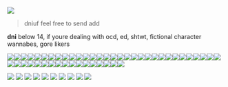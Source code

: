 ![](https://images-wixmp-ed30a86b8c4ca887773594c2.wixmp.com/f/397d6c71-13a9-4713-9a6d-bea19dfdefd3/d5pe4a5-ae05bcc8-d63e-489d-832b-fe8d6812a924.jpg/v1/fit/w_300,h_796,q_70,strp/reflection___cry_of_fear_by_maneodra_d5pe4a5-300w.jpg?token=eyJ0eXAiOiJKV1QiLCJhbGciOiJIUzI1NiJ9.eyJzdWIiOiJ1cm46YXBwOjdlMGQxODg5ODIyNjQzNzNhNWYwZDQxNWVhMGQyNmUwIiwiaXNzIjoidXJuOmFwcDo3ZTBkMTg4OTgyMjY0MzczYTVmMGQ0MTVlYTBkMjZlMCIsIm9iaiI6W1t7ImhlaWdodCI6Ijw9Nzk2IiwicGF0aCI6IlwvZlwvMzk3ZDZjNzEtMTNhOS00NzEzLTlhNmQtYmVhMTlkZmRlZmQzXC9kNXBlNGE1LWFlMDViY2M4LWQ2M2UtNDg5ZC04MzJiLWZlOGQ2ODEyYTkyNC5qcGciLCJ3aWR0aCI6Ijw9OTAwIn1dXSwiYXVkIjpbInVybjpzZXJ2aWNlOmltYWdlLm9wZXJhdGlvbnMiXX0.ZvKXQFmhNzeb-rt3Fu2VdurfgaUmf84Gnje3-62Gw3o)

>dniuf feel free to send add

**dni** below 14, if youre dealing with ocd, ed, shtwt, fictional character wannabes, gore likers

![](https://images-wixmp-ed30a86b8c4ca887773594c2.wixmp.com/f/88ad7a11-9935-4e47-9df5-143cd57cf37d/d36zf3o-0aad847b-820f-489d-b61c-8322e9fa1015.png/v1/fill/w_99,h_56/fight_club_stamp_1_by_da__bogeyman_d36zf3o-fullview.png?token=eyJ0eXAiOiJKV1QiLCJhbGciOiJIUzI1NiJ9.eyJzdWIiOiJ1cm46YXBwOjdlMGQxODg5ODIyNjQzNzNhNWYwZDQxNWVhMGQyNmUwIiwiaXNzIjoidXJuOmFwcDo3ZTBkMTg4OTgyMjY0MzczYTVmMGQ0MTVlYTBkMjZlMCIsIm9iaiI6W1t7ImhlaWdodCI6Ijw9NTYiLCJwYXRoIjoiXC9mXC84OGFkN2ExMS05OTM1LTRlNDctOWRmNS0xNDNjZDU3Y2YzN2RcL2QzNnpmM28tMGFhZDg0N2ItODIwZi00ODlkLWI2MWMtODMyMmU5ZmExMDE1LnBuZyIsIndpZHRoIjoiPD05OSJ9XV0sImF1ZCI6WyJ1cm46c2VydmljZTppbWFnZS5vcGVyYXRpb25zIl19.nBTvr5AEJgHlW75zOwR2iVvHWoTdA8jvDUjQZxQfxig)![](https://images-wixmp-ed30a86b8c4ca887773594c2.wixmp.com/f/69a32c2e-e685-4d3b-8dda-884d09e1a6b3/d1c2ijf-e729bb60-3a2a-4ded-9407-314dbd34c908.jpg/v1/fill/w_99,h_56,q_75,strp/death_stamp_by_kuraisan_d1c2ijf-fullview.jpg?token=eyJ0eXAiOiJKV1QiLCJhbGciOiJIUzI1NiJ9.eyJzdWIiOiJ1cm46YXBwOjdlMGQxODg5ODIyNjQzNzNhNWYwZDQxNWVhMGQyNmUwIiwiaXNzIjoidXJuOmFwcDo3ZTBkMTg4OTgyMjY0MzczYTVmMGQ0MTVlYTBkMjZlMCIsIm9iaiI6W1t7ImhlaWdodCI6Ijw9NTYiLCJwYXRoIjoiXC9mXC82OWEzMmMyZS1lNjg1LTRkM2ItOGRkYS04ODRkMDllMWE2YjNcL2QxYzJpamYtZTcyOWJiNjAtM2EyYS00ZGVkLTk0MDctMzE0ZGJkMzRjOTA4LmpwZyIsIndpZHRoIjoiPD05OSJ9XV0sImF1ZCI6WyJ1cm46c2VydmljZTppbWFnZS5vcGVyYXRpb25zIl19.4gzJ5TrmwpopxpuxlmPdiaplKHm6vjP4F3J57MaUDSg)![](https://images-wixmp-ed30a86b8c4ca887773594c2.wixmp.com/f/6735aa48-239c-4cf4-8af2-bbb24055f9c3/d9d1qt6-efeacec8-5a2b-4e43-95c3-54b61019a27d.png/v1/fill/w_99,h_56/marvel_cinematic_universe_stamp_by_firemaster92_d9d1qt6-fullview.png?token=eyJ0eXAiOiJKV1QiLCJhbGciOiJIUzI1NiJ9.eyJzdWIiOiJ1cm46YXBwOjdlMGQxODg5ODIyNjQzNzNhNWYwZDQxNWVhMGQyNmUwIiwiaXNzIjoidXJuOmFwcDo3ZTBkMTg4OTgyMjY0MzczYTVmMGQ0MTVlYTBkMjZlMCIsIm9iaiI6W1t7ImhlaWdodCI6Ijw9NTYiLCJwYXRoIjoiXC9mXC82NzM1YWE0OC0yMzljLTRjZjQtOGFmMi1iYmIyNDA1NWY5YzNcL2Q5ZDFxdDYtZWZlYWNlYzgtNWEyYi00ZTQzLTk1YzMtNTRiNjEwMTlhMjdkLnBuZyIsIndpZHRoIjoiPD05OSJ9XV0sImF1ZCI6WyJ1cm46c2VydmljZTppbWFnZS5vcGVyYXRpb25zIl19.fLRtCDyBAKlyGwzBO4Zo1w22sSPX4o_QkVS0DUJ9L8I)![](https://images-wixmp-ed30a86b8c4ca887773594c2.wixmp.com/f/34c3fcd0-7f1c-4039-93ce-5543416d16c2/d96ojux-fdcb2eb3-65a9-4de8-b5b5-58d3026a3c2f.gif?token=eyJ0eXAiOiJKV1QiLCJhbGciOiJIUzI1NiJ9.eyJzdWIiOiJ1cm46YXBwOjdlMGQxODg5ODIyNjQzNzNhNWYwZDQxNWVhMGQyNmUwIiwiaXNzIjoidXJuOmFwcDo3ZTBkMTg4OTgyMjY0MzczYTVmMGQ0MTVlYTBkMjZlMCIsIm9iaiI6W1t7InBhdGgiOiJcL2ZcLzM0YzNmY2QwLTdmMWMtNDAzOS05M2NlLTU1NDM0MTZkMTZjMlwvZDk2b2p1eC1mZGNiMmViMy02NWE5LTRkZTgtYjViNS01OGQzMDI2YTNjMmYuZ2lmIn1dXSwiYXVkIjpbInVybjpzZXJ2aWNlOmZpbGUuZG93bmxvYWQiXX0.WJtwTRm2_hi6B7ZT-OuwZxsMvsj30vLud5qVpVJPLcE)![](https://images-wixmp-ed30a86b8c4ca887773594c2.wixmp.com/f/33fa1ab0-ab5b-445e-99ba-5b48ce632506/d6quv1f-d8cb9fc6-1390-4f4a-b718-55df4e9aaf3e.gif?token=eyJ0eXAiOiJKV1QiLCJhbGciOiJIUzI1NiJ9.eyJzdWIiOiJ1cm46YXBwOjdlMGQxODg5ODIyNjQzNzNhNWYwZDQxNWVhMGQyNmUwIiwiaXNzIjoidXJuOmFwcDo3ZTBkMTg4OTgyMjY0MzczYTVmMGQ0MTVlYTBkMjZlMCIsIm9iaiI6W1t7InBhdGgiOiJcL2ZcLzMzZmExYWIwLWFiNWItNDQ1ZS05OWJhLTViNDhjZTYzMjUwNlwvZDZxdXYxZi1kOGNiOWZjNi0xMzkwLTRmNGEtYjcxOC01NWRmNGU5YWFmM2UuZ2lmIn1dXSwiYXVkIjpbInVybjpzZXJ2aWNlOmZpbGUuZG93bmxvYWQiXX0.d0pojb2oWXbb9XGcAwqMETClIspoDk9QByAXoH_Mk9Q)![](https://images-wixmp-ed30a86b8c4ca887773594c2.wixmp.com/f/ff7c97c0-214e-4fd4-a587-1713e5621eec/d5k48ef-fb7f224b-12a0-40d9-a6c4-8f2417faa0ab.gif?token=eyJ0eXAiOiJKV1QiLCJhbGciOiJIUzI1NiJ9.eyJzdWIiOiJ1cm46YXBwOjdlMGQxODg5ODIyNjQzNzNhNWYwZDQxNWVhMGQyNmUwIiwiaXNzIjoidXJuOmFwcDo3ZTBkMTg4OTgyMjY0MzczYTVmMGQ0MTVlYTBkMjZlMCIsIm9iaiI6W1t7InBhdGgiOiJcL2ZcL2ZmN2M5N2MwLTIxNGUtNGZkNC1hNTg3LTE3MTNlNTYyMWVlY1wvZDVrNDhlZi1mYjdmMjI0Yi0xMmEwLTQwZDktYTZjNC04ZjI0MTdmYWEwYWIuZ2lmIn1dXSwiYXVkIjpbInVybjpzZXJ2aWNlOmZpbGUuZG93bmxvYWQiXX0.6RJ-5TRt1rWGC-wo6H7S-llqtiWjW-_DwVD4a09IeGQ)![](https://images-wixmp-ed30a86b8c4ca887773594c2.wixmp.com/f/fef1bd97-b8bb-4a91-b9f5-718b4af6608d/dbyv61v-ace492bb-a180-43ad-a005-577a1f76e4a6.png/v1/fill/w_99,h_57/my_chemical_romance_stamp_by_saintjimmy172_dbyv61v-fullview.png?token=eyJ0eXAiOiJKV1QiLCJhbGciOiJIUzI1NiJ9.eyJzdWIiOiJ1cm46YXBwOjdlMGQxODg5ODIyNjQzNzNhNWYwZDQxNWVhMGQyNmUwIiwiaXNzIjoidXJuOmFwcDo3ZTBkMTg4OTgyMjY0MzczYTVmMGQ0MTVlYTBkMjZlMCIsIm9iaiI6W1t7ImhlaWdodCI6Ijw9NTciLCJwYXRoIjoiXC9mXC9mZWYxYmQ5Ny1iOGJiLTRhOTEtYjlmNS03MThiNGFmNjYwOGRcL2RieXY2MXYtYWNlNDkyYmItYTE4MC00M2FkLWEwMDUtNTc3YTFmNzZlNGE2LnBuZyIsIndpZHRoIjoiPD05OSJ9XV0sImF1ZCI6WyJ1cm46c2VydmljZTppbWFnZS5vcGVyYXRpb25zIl19.QHHML4dBctV67N_7hR2Np1nf4Rq7caeR38Q3JHSwnU0)![](https://images-wixmp-ed30a86b8c4ca887773594c2.wixmp.com/f/4c8e25e5-48db-42c1-af4d-55c0bab9d79c/d9ru097-9815d92d-f494-46d2-b230-b6a315476511.gif?token=eyJ0eXAiOiJKV1QiLCJhbGciOiJIUzI1NiJ9.eyJzdWIiOiJ1cm46YXBwOjdlMGQxODg5ODIyNjQzNzNhNWYwZDQxNWVhMGQyNmUwIiwiaXNzIjoidXJuOmFwcDo3ZTBkMTg4OTgyMjY0MzczYTVmMGQ0MTVlYTBkMjZlMCIsIm9iaiI6W1t7InBhdGgiOiJcL2ZcLzRjOGUyNWU1LTQ4ZGItNDJjMS1hZjRkLTU1YzBiYWI5ZDc5Y1wvZDlydTA5Ny05ODE1ZDkyZC1mNDk0LTQ2ZDItYjIzMC1iNmEzMTU0NzY1MTEuZ2lmIn1dXSwiYXVkIjpbInVybjpzZXJ2aWNlOmZpbGUuZG93bmxvYWQiXX0.RihgZmf0ON5EEXbasLZ_N446V_zU7coRrp86f1sqIPo)![](https://images-wixmp-ed30a86b8c4ca887773594c2.wixmp.com/f/c5fdf78c-8dda-4f11-b311-9f21f67fe5d8/d2dbx18-c399a9be-81c4-465f-a81d-2209664e9e97.gif?token=eyJ0eXAiOiJKV1QiLCJhbGciOiJIUzI1NiJ9.eyJzdWIiOiJ1cm46YXBwOjdlMGQxODg5ODIyNjQzNzNhNWYwZDQxNWVhMGQyNmUwIiwiaXNzIjoidXJuOmFwcDo3ZTBkMTg4OTgyMjY0MzczYTVmMGQ0MTVlYTBkMjZlMCIsIm9iaiI6W1t7InBhdGgiOiJcL2ZcL2M1ZmRmNzhjLThkZGEtNGYxMS1iMzExLTlmMjFmNjdmZTVkOFwvZDJkYngxOC1jMzk5YTliZS04MWM0LTQ2NWYtYTgxZC0yMjA5NjY0ZTllOTcuZ2lmIn1dXSwiYXVkIjpbInVybjpzZXJ2aWNlOmZpbGUuZG93bmxvYWQiXX0.thCVhv0Bw8I_9a7tGtCHEoYgt7kQpiV4aS_NAIbvbMQ)![](https://images-wixmp-ed30a86b8c4ca887773594c2.wixmp.com/f/23be11ba-fbce-4fc6-8af0-c8fbd7b3cebf/d37hyx3-6bd3907a-d149-4767-adff-7e22f6d6d166.png/v1/fill/w_99,h_56/resident_evil_by_black_cat16_stamps_d37hyx3-fullview.png?token=eyJ0eXAiOiJKV1QiLCJhbGciOiJIUzI1NiJ9.eyJzdWIiOiJ1cm46YXBwOjdlMGQxODg5ODIyNjQzNzNhNWYwZDQxNWVhMGQyNmUwIiwiaXNzIjoidXJuOmFwcDo3ZTBkMTg4OTgyMjY0MzczYTVmMGQ0MTVlYTBkMjZlMCIsIm9iaiI6W1t7ImhlaWdodCI6Ijw9NTYiLCJwYXRoIjoiXC9mXC8yM2JlMTFiYS1mYmNlLTRmYzYtOGFmMC1jOGZiZDdiM2NlYmZcL2QzN2h5eDMtNmJkMzkwN2EtZDE0OS00NzY3LWFkZmYtN2UyMmY2ZDZkMTY2LnBuZyIsIndpZHRoIjoiPD05OSJ9XV0sImF1ZCI6WyJ1cm46c2VydmljZTppbWFnZS5vcGVyYXRpb25zIl19.Li7Ugv-JrcaT5YqEjX2oVBoI9Cwsvxw7o8_2noT_Dww)![](https://images-wixmp-ed30a86b8c4ca887773594c2.wixmp.com/f/572c3e95-d936-4d0c-a37e-b74342917616/d3lbiwj-8355ad8f-35cd-4ed7-892d-a2b14908cfd8.png/v1/fill/w_99,h_56/stamp__adventure_time_by_artbyflan_d3lbiwj-fullview.png?token=eyJ0eXAiOiJKV1QiLCJhbGciOiJIUzI1NiJ9.eyJzdWIiOiJ1cm46YXBwOjdlMGQxODg5ODIyNjQzNzNhNWYwZDQxNWVhMGQyNmUwIiwiaXNzIjoidXJuOmFwcDo3ZTBkMTg4OTgyMjY0MzczYTVmMGQ0MTVlYTBkMjZlMCIsIm9iaiI6W1t7ImhlaWdodCI6Ijw9NTYiLCJwYXRoIjoiXC9mXC81NzJjM2U5NS1kOTM2LTRkMGMtYTM3ZS1iNzQzNDI5MTc2MTZcL2QzbGJpd2otODM1NWFkOGYtMzVjZC00ZWQ3LTg5MmQtYTJiMTQ5MDhjZmQ4LnBuZyIsIndpZHRoIjoiPD05OSJ9XV0sImF1ZCI6WyJ1cm46c2VydmljZTppbWFnZS5vcGVyYXRpb25zIl19.WR5wrF97JN5Op0I2Fg9JaatNSAtktfqzghC6J1vOFRg)![](https://images-wixmp-ed30a86b8c4ca887773594c2.wixmp.com/f/712c88f6-7fe1-431e-989c-060ca457cd65/dd9aveh-4fe4d359-4495-447f-8312-6a6eef9d6a5d.gif?token=eyJ0eXAiOiJKV1QiLCJhbGciOiJIUzI1NiJ9.eyJzdWIiOiJ1cm46YXBwOjdlMGQxODg5ODIyNjQzNzNhNWYwZDQxNWVhMGQyNmUwIiwiaXNzIjoidXJuOmFwcDo3ZTBkMTg4OTgyMjY0MzczYTVmMGQ0MTVlYTBkMjZlMCIsIm9iaiI6W1t7InBhdGgiOiJcL2ZcLzcxMmM4OGY2LTdmZTEtNDMxZS05ODljLTA2MGNhNDU3Y2Q2NVwvZGQ5YXZlaC00ZmU0ZDM1OS00NDk1LTQ0N2YtODMxMi02YTZlZWY5ZDZhNWQuZ2lmIn1dXSwiYXVkIjpbInVybjpzZXJ2aWNlOmZpbGUuZG93bmxvYWQiXX0.JReQ8n5R1bAmZwrqAQMd54vNtb9R_RknvRnQg8ItXS0)![](https://images-wixmp-ed30a86b8c4ca887773594c2.wixmp.com/f/bc20df7c-8ea1-4e8d-98f1-1832f4748af5/d94xr99-29676750-ae0f-4e81-aae9-177a95652ab5.gif?token=eyJ0eXAiOiJKV1QiLCJhbGciOiJIUzI1NiJ9.eyJzdWIiOiJ1cm46YXBwOjdlMGQxODg5ODIyNjQzNzNhNWYwZDQxNWVhMGQyNmUwIiwiaXNzIjoidXJuOmFwcDo3ZTBkMTg4OTgyMjY0MzczYTVmMGQ0MTVlYTBkMjZlMCIsIm9iaiI6W1t7InBhdGgiOiJcL2ZcL2JjMjBkZjdjLThlYTEtNGU4ZC05OGYxLTE4MzJmNDc0OGFmNVwvZDk0eHI5OS0yOTY3Njc1MC1hZTBmLTRlODEtYWFlOS0xNzdhOTU2NTJhYjUuZ2lmIn1dXSwiYXVkIjpbInVybjpzZXJ2aWNlOmZpbGUuZG93bmxvYWQiXX0.kOsNR6Cvvn9nZiG42_-bl_2xQn3gOpXHf52-Bnq7CRU)![](https://images-wixmp-ed30a86b8c4ca887773594c2.wixmp.com/f/d9bc25cb-23fa-41b4-95d3-6a881fb214bb/db2ahwr-a3e2b397-1e73-43ab-80f9-9fccb8a33175.png/v1/fill/w_99,h_56/ffxv_stamp___4_by_sugarfawns_db2ahwr-fullview.png?token=eyJ0eXAiOiJKV1QiLCJhbGciOiJIUzI1NiJ9.eyJzdWIiOiJ1cm46YXBwOjdlMGQxODg5ODIyNjQzNzNhNWYwZDQxNWVhMGQyNmUwIiwiaXNzIjoidXJuOmFwcDo3ZTBkMTg4OTgyMjY0MzczYTVmMGQ0MTVlYTBkMjZlMCIsIm9iaiI6W1t7ImhlaWdodCI6Ijw9NTYiLCJwYXRoIjoiXC9mXC9kOWJjMjVjYi0yM2ZhLTQxYjQtOTVkMy02YTg4MWZiMjE0YmJcL2RiMmFod3ItYTNlMmIzOTctMWU3My00M2FiLTgwZjktOWZjY2I4YTMzMTc1LnBuZyIsIndpZHRoIjoiPD05OSJ9XV0sImF1ZCI6WyJ1cm46c2VydmljZTppbWFnZS5vcGVyYXRpb25zIl19._Xc2JG7026NL3dgUAVYxJqlRkbPwstG5RFagotX_DXs)![](https://images-wixmp-ed30a86b8c4ca887773594c2.wixmp.com/f/1838bae3-6b2e-486b-96ad-bfbe78da8d17/d1ohtr8-60b7109e-4be5-4b0b-9826-537976d34bba.png/v1/fill/w_99,h_56/ffx_stamp_ii_by_violet_waves_d1ohtr8-fullview.png?token=eyJ0eXAiOiJKV1QiLCJhbGciOiJIUzI1NiJ9.eyJzdWIiOiJ1cm46YXBwOjdlMGQxODg5ODIyNjQzNzNhNWYwZDQxNWVhMGQyNmUwIiwiaXNzIjoidXJuOmFwcDo3ZTBkMTg4OTgyMjY0MzczYTVmMGQ0MTVlYTBkMjZlMCIsIm9iaiI6W1t7ImhlaWdodCI6Ijw9NTYiLCJwYXRoIjoiXC9mXC8xODM4YmFlMy02YjJlLTQ4NmItOTZhZC1iZmJlNzhkYThkMTdcL2Qxb2h0cjgtNjBiNzEwOWUtNGJlNS00YjBiLTk4MjYtNTM3OTc2ZDM0YmJhLnBuZyIsIndpZHRoIjoiPD05OSJ9XV0sImF1ZCI6WyJ1cm46c2VydmljZTppbWFnZS5vcGVyYXRpb25zIl19.6qw2VaQ4hBOwyKSuKR8m9sMkNuXhBJQm_VMjfPb57-E)![](https://images-wixmp-ed30a86b8c4ca887773594c2.wixmp.com/f/34c3fcd0-7f1c-4039-93ce-5543416d16c2/dat9hrw-f2caaa58-5d3b-47fe-8500-3d2a1ecfa0de.gif?token=eyJ0eXAiOiJKV1QiLCJhbGciOiJIUzI1NiJ9.eyJzdWIiOiJ1cm46YXBwOjdlMGQxODg5ODIyNjQzNzNhNWYwZDQxNWVhMGQyNmUwIiwiaXNzIjoidXJuOmFwcDo3ZTBkMTg4OTgyMjY0MzczYTVmMGQ0MTVlYTBkMjZlMCIsIm9iaiI6W1t7InBhdGgiOiJcL2ZcLzM0YzNmY2QwLTdmMWMtNDAzOS05M2NlLTU1NDM0MTZkMTZjMlwvZGF0OWhydy1mMmNhYWE1OC01ZDNiLTQ3ZmUtODUwMC0zZDJhMWVjZmEwZGUuZ2lmIn1dXSwiYXVkIjpbInVybjpzZXJ2aWNlOmZpbGUuZG93bmxvYWQiXX0.IwuSnDfWdvX9ksfSaNPNnygb61s1hJZRUqjF4VmqWKo)![](https://images-wixmp-ed30a86b8c4ca887773594c2.wixmp.com/f/4508fe2f-f853-46ff-bcd6-19cd43a4ec15/d26u2nz-762d5439-f208-4583-8332-0eb8ea6fca08.png/v1/fill/w_99,h_56/cursing_stamp_by_goldenbauble_d26u2nz-fullview.png?token=eyJ0eXAiOiJKV1QiLCJhbGciOiJIUzI1NiJ9.eyJzdWIiOiJ1cm46YXBwOjdlMGQxODg5ODIyNjQzNzNhNWYwZDQxNWVhMGQyNmUwIiwiaXNzIjoidXJuOmFwcDo3ZTBkMTg4OTgyMjY0MzczYTVmMGQ0MTVlYTBkMjZlMCIsIm9iaiI6W1t7ImhlaWdodCI6Ijw9NTYiLCJwYXRoIjoiXC9mXC80NTA4ZmUyZi1mODUzLTQ2ZmYtYmNkNi0xOWNkNDNhNGVjMTVcL2QyNnUybnotNzYyZDU0MzktZjIwOC00NTgzLTgzMzItMGViOGVhNmZjYTA4LnBuZyIsIndpZHRoIjoiPD05OSJ9XV0sImF1ZCI6WyJ1cm46c2VydmljZTppbWFnZS5vcGVyYXRpb25zIl19.ChGJFZh2_jqPcX8Swh2heSU_JRtRZyS90OBQU7VLQVE)![](https://images-wixmp-ed30a86b8c4ca887773594c2.wixmp.com/f/17554414-0b0f-4e8b-a1d0-19e801abf966/d2k61g4-8cb9e010-5dea-45e5-a0a8-fddf2ec6a528.gif?token=eyJ0eXAiOiJKV1QiLCJhbGciOiJIUzI1NiJ9.eyJzdWIiOiJ1cm46YXBwOjdlMGQxODg5ODIyNjQzNzNhNWYwZDQxNWVhMGQyNmUwIiwiaXNzIjoidXJuOmFwcDo3ZTBkMTg4OTgyMjY0MzczYTVmMGQ0MTVlYTBkMjZlMCIsIm9iaiI6W1t7InBhdGgiOiJcL2ZcLzE3NTU0NDE0LTBiMGYtNGU4Yi1hMWQwLTE5ZTgwMWFiZjk2NlwvZDJrNjFnNC04Y2I5ZTAxMC01ZGVhLTQ1ZTUtYTBhOC1mZGRmMmVjNmE1MjguZ2lmIn1dXSwiYXVkIjpbInVybjpzZXJ2aWNlOmZpbGUuZG93bmxvYWQiXX0.dgE6HMme97fQLorAOY0hNONsfIgwz6FO3JifxpWUSrY)![](https://images-wixmp-ed30a86b8c4ca887773594c2.wixmp.com/f/ffca90e4-64cc-427b-9437-a0aa68b802ed/d9gnq1z-6295db38-2220-4ada-b6f9-a98c0912e4c8.png/v1/fill/w_99,h_56/teen_titans_stamp_by_futureprodigy24_d9gnq1z-fullview.png?token=eyJ0eXAiOiJKV1QiLCJhbGciOiJIUzI1NiJ9.eyJzdWIiOiJ1cm46YXBwOjdlMGQxODg5ODIyNjQzNzNhNWYwZDQxNWVhMGQyNmUwIiwiaXNzIjoidXJuOmFwcDo3ZTBkMTg4OTgyMjY0MzczYTVmMGQ0MTVlYTBkMjZlMCIsIm9iaiI6W1t7ImhlaWdodCI6Ijw9NTYiLCJwYXRoIjoiXC9mXC9mZmNhOTBlNC02NGNjLTQyN2ItOTQzNy1hMGFhNjhiODAyZWRcL2Q5Z25xMXotNjI5NWRiMzgtMjIyMC00YWRhLWI2ZjktYTk4YzA5MTJlNGM4LnBuZyIsIndpZHRoIjoiPD05OSJ9XV0sImF1ZCI6WyJ1cm46c2VydmljZTppbWFnZS5vcGVyYXRpb25zIl19.teQNXCAmAOGDeWGgGp2m3iTajdhj8F4Ia2S1vy-tsso)![](https://images-wixmp-ed30a86b8c4ca887773594c2.wixmp.com/f/84467357-6e98-4a53-b56a-76ee9199b049/dcwf36q-d808b7ee-0c26-4644-80b6-77cfbe002e0b.png/v1/fill/w_99,h_56/_stamp__spider_man_by_galaxystamps_dcwf36q-fullview.png?token=eyJ0eXAiOiJKV1QiLCJhbGciOiJIUzI1NiJ9.eyJzdWIiOiJ1cm46YXBwOjdlMGQxODg5ODIyNjQzNzNhNWYwZDQxNWVhMGQyNmUwIiwiaXNzIjoidXJuOmFwcDo3ZTBkMTg4OTgyMjY0MzczYTVmMGQ0MTVlYTBkMjZlMCIsIm9iaiI6W1t7ImhlaWdodCI6Ijw9NTYiLCJwYXRoIjoiXC9mXC84NDQ2NzM1Ny02ZTk4LTRhNTMtYjU2YS03NmVlOTE5OWIwNDlcL2Rjd2YzNnEtZDgwOGI3ZWUtMGMyNi00NjQ0LTgwYjYtNzdjZmJlMDAyZTBiLnBuZyIsIndpZHRoIjoiPD05OSJ9XV0sImF1ZCI6WyJ1cm46c2VydmljZTppbWFnZS5vcGVyYXRpb25zIl19.t7NQ_irfqOVn-iJBhF9_uIovjxTEpNWXAPgJqrkWcqU)![](https://images-wixmp-ed30a86b8c4ca887773594c2.wixmp.com/f/bc20df7c-8ea1-4e8d-98f1-1832f4748af5/d7ltmy7-d5153b9e-4812-446d-b14b-2efca3e8b8be.png/v1/fill/w_105,h_60/_request__batman_the_animated_series_stamp_by_kittyjewelpet78_d7ltmy7-fullview.png?token=eyJ0eXAiOiJKV1QiLCJhbGciOiJIUzI1NiJ9.eyJzdWIiOiJ1cm46YXBwOjdlMGQxODg5ODIyNjQzNzNhNWYwZDQxNWVhMGQyNmUwIiwiaXNzIjoidXJuOmFwcDo3ZTBkMTg4OTgyMjY0MzczYTVmMGQ0MTVlYTBkMjZlMCIsIm9iaiI6W1t7ImhlaWdodCI6Ijw9NjAiLCJwYXRoIjoiXC9mXC9iYzIwZGY3Yy04ZWExLTRlOGQtOThmMS0xODMyZjQ3NDhhZjVcL2Q3bHRteTctZDUxNTNiOWUtNDgxMi00NDZkLWIxNGItMmVmY2EzZThiOGJlLnBuZyIsIndpZHRoIjoiPD0xMDUifV1dLCJhdWQiOlsidXJuOnNlcnZpY2U6aW1hZ2Uub3BlcmF0aW9ucyJdfQ.J0tboryVaBudEuf2tBsUYZCDTccsbYA0pkDpBTPzflo)![](https://images-wixmp-ed30a86b8c4ca887773594c2.wixmp.com/f/9235967f-b0f6-4a55-8f70-a71a5a8ca6ad/d1cw6yu-60573e1b-5c99-4fda-872f-50d5cb0fd1c1.jpg/v1/fill/w_99,h_56,q_75,strp/wolverine_by_stampernaut_d1cw6yu-fullview.jpg?token=eyJ0eXAiOiJKV1QiLCJhbGciOiJIUzI1NiJ9.eyJzdWIiOiJ1cm46YXBwOjdlMGQxODg5ODIyNjQzNzNhNWYwZDQxNWVhMGQyNmUwIiwiaXNzIjoidXJuOmFwcDo3ZTBkMTg4OTgyMjY0MzczYTVmMGQ0MTVlYTBkMjZlMCIsIm9iaiI6W1t7ImhlaWdodCI6Ijw9NTYiLCJwYXRoIjoiXC9mXC85MjM1OTY3Zi1iMGY2LTRhNTUtOGY3MC1hNzFhNWE4Y2E2YWRcL2QxY3c2eXUtNjA1NzNlMWItNWM5OS00ZmRhLTg3MmYtNTBkNWNiMGZkMWMxLmpwZyIsIndpZHRoIjoiPD05OSJ9XV0sImF1ZCI6WyJ1cm46c2VydmljZTppbWFnZS5vcGVyYXRpb25zIl19.JzEbgtueutx9A1ATQhct1zeYMew0kuUdDJgBs51EIdc)![](https://images-wixmp-ed30a86b8c4ca887773594c2.wixmp.com/f/ecc4bc54-aa20-47d3-b080-4fd35a4a42e7/dafu6fj-4fad7d4c-0398-4be2-b310-eeb82fcdf3a4.png/v1/fill/w_99,h_56/deadpool_stamp_by_babykttn_dafu6fj-fullview.png?token=eyJ0eXAiOiJKV1QiLCJhbGciOiJIUzI1NiJ9.eyJzdWIiOiJ1cm46YXBwOjdlMGQxODg5ODIyNjQzNzNhNWYwZDQxNWVhMGQyNmUwIiwiaXNzIjoidXJuOmFwcDo3ZTBkMTg4OTgyMjY0MzczYTVmMGQ0MTVlYTBkMjZlMCIsIm9iaiI6W1t7ImhlaWdodCI6Ijw9NTYiLCJwYXRoIjoiXC9mXC9lY2M0YmM1NC1hYTIwLTQ3ZDMtYjA4MC00ZmQzNWE0YTQyZTdcL2RhZnU2ZmotNGZhZDdkNGMtMDM5OC00YmUyLWIzMTAtZWViODJmY2RmM2E0LnBuZyIsIndpZHRoIjoiPD05OSJ9XV0sImF1ZCI6WyJ1cm46c2VydmljZTppbWFnZS5vcGVyYXRpb25zIl19.9ApzUsx-MP8-ahJB5EfQVkO5r2FssNW-EAdFHGcGmps)![](https://images-wixmp-ed30a86b8c4ca887773594c2.wixmp.com/f/4ca61aea-f7b7-471c-a92c-2beda03c80e1/dgrm0j2-ccfb7766-a536-4693-9d09-a908ff546181.gif?token=eyJ0eXAiOiJKV1QiLCJhbGciOiJIUzI1NiJ9.eyJzdWIiOiJ1cm46YXBwOjdlMGQxODg5ODIyNjQzNzNhNWYwZDQxNWVhMGQyNmUwIiwiaXNzIjoidXJuOmFwcDo3ZTBkMTg4OTgyMjY0MzczYTVmMGQ0MTVlYTBkMjZlMCIsIm9iaiI6W1t7InBhdGgiOiJcL2ZcLzRjYTYxYWVhLWY3YjctNDcxYy1hOTJjLTJiZWRhMDNjODBlMVwvZGdybTBqMi1jY2ZiNzc2Ni1hNTM2LTQ2OTMtOWQwOS1hOTA4ZmY1NDYxODEuZ2lmIn1dXSwiYXVkIjpbInVybjpzZXJ2aWNlOmZpbGUuZG93bmxvYWQiXX0.d0wbK0irEh51snYc_rpkg0Qd_uQZECw-nEPeWMOwIe8)![](https://images-wixmp-ed30a86b8c4ca887773594c2.wixmp.com/f/9fead336-bba0-4a19-b58a-37fa7f4df949/d5milk7-5d590d58-562d-4e86-897c-5cb01df01d08.png/v1/fill/w_99,h_56/silent_hill_3__heather_by_kharizmo_d5milk7-fullview.png?token=eyJ0eXAiOiJKV1QiLCJhbGciOiJIUzI1NiJ9.eyJzdWIiOiJ1cm46YXBwOjdlMGQxODg5ODIyNjQzNzNhNWYwZDQxNWVhMGQyNmUwIiwiaXNzIjoidXJuOmFwcDo3ZTBkMTg4OTgyMjY0MzczYTVmMGQ0MTVlYTBkMjZlMCIsIm9iaiI6W1t7ImhlaWdodCI6Ijw9NTYiLCJwYXRoIjoiXC9mXC85ZmVhZDMzNi1iYmEwLTRhMTktYjU4YS0zN2ZhN2Y0ZGY5NDlcL2Q1bWlsazctNWQ1OTBkNTgtNTYyZC00ZTg2LTg5N2MtNWNiMDFkZjAxZDA4LnBuZyIsIndpZHRoIjoiPD05OSJ9XV0sImF1ZCI6WyJ1cm46c2VydmljZTppbWFnZS5vcGVyYXRpb25zIl19.xUyiKvl6WhG3tuJFcis72wmMpE3iKLH8t8hXzi1nVwA)![](https://images-wixmp-ed30a86b8c4ca887773594c2.wixmp.com/f/f4495b31-8f21-457a-9f9c-fa06c324cf58/d10ykyu-f72f5086-3376-4993-bfdd-0b7c2235ded8.png/v1/fill/w_99,h_56,q_80,strp/vash_stamp_5_by_kivs_chan_d10ykyu-fullview.jpg?token=eyJ0eXAiOiJKV1QiLCJhbGciOiJIUzI1NiJ9.eyJzdWIiOiJ1cm46YXBwOjdlMGQxODg5ODIyNjQzNzNhNWYwZDQxNWVhMGQyNmUwIiwiaXNzIjoidXJuOmFwcDo3ZTBkMTg4OTgyMjY0MzczYTVmMGQ0MTVlYTBkMjZlMCIsIm9iaiI6W1t7ImhlaWdodCI6Ijw9NTYiLCJwYXRoIjoiXC9mXC9mNDQ5NWIzMS04ZjIxLTQ1N2EtOWY5Yy1mYTA2YzMyNGNmNThcL2QxMHlreXUtZjcyZjUwODYtMzM3Ni00OTkzLWJmZGQtMGI3YzIyMzVkZWQ4LnBuZyIsIndpZHRoIjoiPD05OSJ9XV0sImF1ZCI6WyJ1cm46c2VydmljZTppbWFnZS5vcGVyYXRpb25zIl19.oZ6gunbQk__LshXPXOJ_SBO8MW3mhRetC7ozYBWUvPs)![](https://images-wixmp-ed30a86b8c4ca887773594c2.wixmp.com/f/5d25529c-c9cb-4a0f-bf85-a67f2f626a7d/day9f0v-e79ab991-e5e7-4d6e-888a-4b2d577f6e11.png/v1/fill/w_99,h_56/radiohead_stamp_9_by_aunt_arctica_day9f0v-fullview.png?token=eyJ0eXAiOiJKV1QiLCJhbGciOiJIUzI1NiJ9.eyJzdWIiOiJ1cm46YXBwOjdlMGQxODg5ODIyNjQzNzNhNWYwZDQxNWVhMGQyNmUwIiwiaXNzIjoidXJuOmFwcDo3ZTBkMTg4OTgyMjY0MzczYTVmMGQ0MTVlYTBkMjZlMCIsIm9iaiI6W1t7ImhlaWdodCI6Ijw9NTYiLCJwYXRoIjoiXC9mXC81ZDI1NTI5Yy1jOWNiLTRhMGYtYmY4NS1hNjdmMmY2MjZhN2RcL2RheTlmMHYtZTc5YWI5OTEtZTVlNy00ZDZlLTg4OGEtNGIyZDU3N2Y2ZTExLnBuZyIsIndpZHRoIjoiPD05OSJ9XV0sImF1ZCI6WyJ1cm46c2VydmljZTppbWFnZS5vcGVyYXRpb25zIl19.zouyqIEmRL8BDW6aBJdHPGNXFY-I_UPf-J_ZCbT5W-o)![](https://images-wixmp-ed30a86b8c4ca887773594c2.wixmp.com/f/5df44a82-7ee6-412a-8b26-ea8f40739dd2/d1bpm26-3b55ed43-c9a7-4112-a805-edaa42a25511.gif?token=eyJ0eXAiOiJKV1QiLCJhbGciOiJIUzI1NiJ9.eyJzdWIiOiJ1cm46YXBwOjdlMGQxODg5ODIyNjQzNzNhNWYwZDQxNWVhMGQyNmUwIiwiaXNzIjoidXJuOmFwcDo3ZTBkMTg4OTgyMjY0MzczYTVmMGQ0MTVlYTBkMjZlMCIsIm9iaiI6W1t7InBhdGgiOiJcL2ZcLzVkZjQ0YTgyLTdlZTYtNDEyYS04YjI2LWVhOGY0MDczOWRkMlwvZDFicG0yNi0zYjU1ZWQ0My1jOWE3LTQxMTItYTgwNS1lZGFhNDJhMjU1MTEuZ2lmIn1dXSwiYXVkIjpbInVybjpzZXJ2aWNlOmZpbGUuZG93bmxvYWQiXX0.OOFs2lQoKwyExD6SI2Blx6RQFUc9Z-99FY4I4qlCwdY)![](https://images-wixmp-ed30a86b8c4ca887773594c2.wixmp.com/f/8cb2184f-fe95-4552-aeb0-f3a30b7ab67f/dav0hru-0e7f9a18-6f9e-40dd-a991-213292c9d05b.gif?token=eyJ0eXAiOiJKV1QiLCJhbGciOiJIUzI1NiJ9.eyJzdWIiOiJ1cm46YXBwOjdlMGQxODg5ODIyNjQzNzNhNWYwZDQxNWVhMGQyNmUwIiwiaXNzIjoidXJuOmFwcDo3ZTBkMTg4OTgyMjY0MzczYTVmMGQ0MTVlYTBkMjZlMCIsIm9iaiI6W1t7InBhdGgiOiJcL2ZcLzhjYjIxODRmLWZlOTUtNDU1Mi1hZWIwLWYzYTMwYjdhYjY3ZlwvZGF2MGhydS0wZTdmOWExOC02ZjllLTQwZGQtYTk5MS0yMTMyOTJjOWQwNWIuZ2lmIn1dXSwiYXVkIjpbInVybjpzZXJ2aWNlOmZpbGUuZG93bmxvYWQiXX0.MO4Z_1Fc9zRwj1iQDeAunnZHr5lq5SO8fPXnsWh1bXo)![](https://images-wixmp-ed30a86b8c4ca887773594c2.wixmp.com/f/528e458b-6d3e-41d1-aa13-9ce94a1255e7/d2qh17y-8e1da8ff-ad50-4100-a863-95989e5ff0d1.gif?token=eyJ0eXAiOiJKV1QiLCJhbGciOiJIUzI1NiJ9.eyJzdWIiOiJ1cm46YXBwOjdlMGQxODg5ODIyNjQzNzNhNWYwZDQxNWVhMGQyNmUwIiwiaXNzIjoidXJuOmFwcDo3ZTBkMTg4OTgyMjY0MzczYTVmMGQ0MTVlYTBkMjZlMCIsIm9iaiI6W1t7InBhdGgiOiJcL2ZcLzUyOGU0NThiLTZkM2UtNDFkMS1hYTEzLTljZTk0YTEyNTVlN1wvZDJxaDE3eS04ZTFkYThmZi1hZDUwLTQxMDAtYTg2My05NTk4OWU1ZmYwZDEuZ2lmIn1dXSwiYXVkIjpbInVybjpzZXJ2aWNlOmZpbGUuZG93bmxvYWQiXX0.i5EW3na-wduuUUyMdBaxHgDdumCY0dhoQTImWXd-JwI)![](https://images-wixmp-ed30a86b8c4ca887773594c2.wixmp.com/f/28a9bd5e-65cd-4ecb-9e09-7b86ad961d1b/dcvel8c-92d27403-bfbb-4f55-bde8-c41f79b48687.png/v1/fill/w_99,h_56,q_80,strp/sally_face_stamp_by_sj_draws_dcvel8c-fullview.jpg?token=eyJ0eXAiOiJKV1QiLCJhbGciOiJIUzI1NiJ9.eyJzdWIiOiJ1cm46YXBwOjdlMGQxODg5ODIyNjQzNzNhNWYwZDQxNWVhMGQyNmUwIiwiaXNzIjoidXJuOmFwcDo3ZTBkMTg4OTgyMjY0MzczYTVmMGQ0MTVlYTBkMjZlMCIsIm9iaiI6W1t7ImhlaWdodCI6Ijw9NTYiLCJwYXRoIjoiXC9mXC8yOGE5YmQ1ZS02NWNkLTRlY2ItOWUwOS03Yjg2YWQ5NjFkMWJcL2RjdmVsOGMtOTJkMjc0MDMtYmZiYi00ZjU1LWJkZTgtYzQxZjc5YjQ4Njg3LnBuZyIsIndpZHRoIjoiPD05OSJ9XV0sImF1ZCI6WyJ1cm46c2VydmljZTppbWFnZS5vcGVyYXRpb25zIl19.jUCr59lsSWq9eI2jm7PbM77-7O5YurLwlDbkPEG7h18)![](https://images-wixmp-ed30a86b8c4ca887773594c2.wixmp.com/f/4a45fb67-0e73-4cd1-887c-2dd4db1b6369/d864gsx-902a0180-c098-4b22-bb53-66bfa8724005.png/v1/fill/w_102,h_56/i_hate_sonic_boom_knuckles__by_rizon_randomness_d864gsx-fullview.png?token=eyJ0eXAiOiJKV1QiLCJhbGciOiJIUzI1NiJ9.eyJzdWIiOiJ1cm46YXBwOjdlMGQxODg5ODIyNjQzNzNhNWYwZDQxNWVhMGQyNmUwIiwiaXNzIjoidXJuOmFwcDo3ZTBkMTg4OTgyMjY0MzczYTVmMGQ0MTVlYTBkMjZlMCIsIm9iaiI6W1t7ImhlaWdodCI6Ijw9NTYiLCJwYXRoIjoiXC9mXC80YTQ1ZmI2Ny0wZTczLTRjZDEtODg3Yy0yZGQ0ZGIxYjYzNjlcL2Q4NjRnc3gtOTAyYTAxODAtYzA5OC00YjIyLWJiNTMtNjZiZmE4NzI0MDA1LnBuZyIsIndpZHRoIjoiPD0xMDIifV1dLCJhdWQiOlsidXJuOnNlcnZpY2U6aW1hZ2Uub3BlcmF0aW9ucyJdfQ.59XFkHcAoNigEHewSotQNgov37xotzLXV7r709aFXgc)![](https://images-wixmp-ed30a86b8c4ca887773594c2.wixmp.com/f/88ad7a11-9935-4e47-9df5-143cd57cf37d/d33tdyo-a4a98c8f-eafc-407b-b156-919e70d07542.png/v1/fill/w_99,h_56/the_ramones_stamp_1_by_da__bogeyman_d33tdyo-fullview.png?token=eyJ0eXAiOiJKV1QiLCJhbGciOiJIUzI1NiJ9.eyJzdWIiOiJ1cm46YXBwOjdlMGQxODg5ODIyNjQzNzNhNWYwZDQxNWVhMGQyNmUwIiwiaXNzIjoidXJuOmFwcDo3ZTBkMTg4OTgyMjY0MzczYTVmMGQ0MTVlYTBkMjZlMCIsIm9iaiI6W1t7ImhlaWdodCI6Ijw9NTYiLCJwYXRoIjoiXC9mXC84OGFkN2ExMS05OTM1LTRlNDctOWRmNS0xNDNjZDU3Y2YzN2RcL2QzM3RkeW8tYTRhOThjOGYtZWFmYy00MDdiLWIxNTYtOTE5ZTcwZDA3NTQyLnBuZyIsIndpZHRoIjoiPD05OSJ9XV0sImF1ZCI6WyJ1cm46c2VydmljZTppbWFnZS5vcGVyYXRpb25zIl19.GkWGM6JFST0bEGwaSkqqKHToghOG1uK4Bk1DN8AX70c)![](https://images-wixmp-ed30a86b8c4ca887773594c2.wixmp.com/f/e341d0e4-4ce6-4cbb-af12-0c566fced722/ddlx1w8-fc1acae0-1a12-4443-92e2-ab074e770492.jpg/v1/fill/w_99,h_56,q_75,strp/death_stranding__stamp__by_invinciblo85_ddlx1w8-fullview.jpg?token=eyJ0eXAiOiJKV1QiLCJhbGciOiJIUzI1NiJ9.eyJzdWIiOiJ1cm46YXBwOjdlMGQxODg5ODIyNjQzNzNhNWYwZDQxNWVhMGQyNmUwIiwiaXNzIjoidXJuOmFwcDo3ZTBkMTg4OTgyMjY0MzczYTVmMGQ0MTVlYTBkMjZlMCIsIm9iaiI6W1t7ImhlaWdodCI6Ijw9NTYiLCJwYXRoIjoiXC9mXC9lMzQxZDBlNC00Y2U2LTRjYmItYWYxMi0wYzU2NmZjZWQ3MjJcL2RkbHgxdzgtZmMxYWNhZTAtMWExMi00NDQzLTkyZTItYWIwNzRlNzcwNDkyLmpwZyIsIndpZHRoIjoiPD05OSJ9XV0sImF1ZCI6WyJ1cm46c2VydmljZTppbWFnZS5vcGVyYXRpb25zIl19.Ih0EYfn0BLlBOE9zJnXap7WhZn6kwJmRohK50afV-lg)![](https://images-wixmp-ed30a86b8c4ca887773594c2.wixmp.com/f/9df270c1-447a-484e-ac48-22cafa1eaafa/dbl6syv-7fb02680-bfb0-4c47-a59a-fb7cdf9f1072.png/v1/fill/w_99,h_56/the_last_of_us_stamp_by_aidiotcallednoob_dbl6syv-fullview.png?token=eyJ0eXAiOiJKV1QiLCJhbGciOiJIUzI1NiJ9.eyJzdWIiOiJ1cm46YXBwOjdlMGQxODg5ODIyNjQzNzNhNWYwZDQxNWVhMGQyNmUwIiwiaXNzIjoidXJuOmFwcDo3ZTBkMTg4OTgyMjY0MzczYTVmMGQ0MTVlYTBkMjZlMCIsIm9iaiI6W1t7ImhlaWdodCI6Ijw9NTYiLCJwYXRoIjoiXC9mXC85ZGYyNzBjMS00NDdhLTQ4NGUtYWM0OC0yMmNhZmExZWFhZmFcL2RibDZzeXYtN2ZiMDI2ODAtYmZiMC00YzQ3LWE1OWEtZmI3Y2RmOWYxMDcyLnBuZyIsIndpZHRoIjoiPD05OSJ9XV0sImF1ZCI6WyJ1cm46c2VydmljZTppbWFnZS5vcGVyYXRpb25zIl19._w08mRnsKnYZ1Y9L16WVky2u__PKOwzL82fruDJthPk)![](https://images-wixmp-ed30a86b8c4ca887773594c2.wixmp.com/f/4f84a0f7-5160-4749-8030-595745f7e395/d6m6jk0-6031432d-3ceb-44b6-8a38-3a05ede7618c.png/v1/fill/w_99,h_57/outlast_stamp_by_jayyburdd_d6m6jk0-fullview.png?token=eyJ0eXAiOiJKV1QiLCJhbGciOiJIUzI1NiJ9.eyJzdWIiOiJ1cm46YXBwOjdlMGQxODg5ODIyNjQzNzNhNWYwZDQxNWVhMGQyNmUwIiwiaXNzIjoidXJuOmFwcDo3ZTBkMTg4OTgyMjY0MzczYTVmMGQ0MTVlYTBkMjZlMCIsIm9iaiI6W1t7ImhlaWdodCI6Ijw9NTciLCJwYXRoIjoiXC9mXC80Zjg0YTBmNy01MTYwLTQ3NDktODAzMC01OTU3NDVmN2UzOTVcL2Q2bTZqazAtNjAzMTQzMmQtM2NlYi00NGI2LThhMzgtM2EwNWVkZTc2MThjLnBuZyIsIndpZHRoIjoiPD05OSJ9XV0sImF1ZCI6WyJ1cm46c2VydmljZTppbWFnZS5vcGVyYXRpb25zIl19.0xtoszSJwAYiMeGvzCOKPfWXfK6EwdmVyTJIS1kcDR0)![](https://images-wixmp-ed30a86b8c4ca887773594c2.wixmp.com/f/a0144c26-1add-46bf-85d0-74a5139e7828/d2609fm-0f935770-213e-4ec8-8687-e6d849d8a413.jpg/v1/fill/w_99,h_56,q_75,strp/left_4_dead_2_stamp_by_sonicxrules219_d2609fm-fullview.jpg?token=eyJ0eXAiOiJKV1QiLCJhbGciOiJIUzI1NiJ9.eyJzdWIiOiJ1cm46YXBwOjdlMGQxODg5ODIyNjQzNzNhNWYwZDQxNWVhMGQyNmUwIiwiaXNzIjoidXJuOmFwcDo3ZTBkMTg4OTgyMjY0MzczYTVmMGQ0MTVlYTBkMjZlMCIsIm9iaiI6W1t7ImhlaWdodCI6Ijw9NTYiLCJwYXRoIjoiXC9mXC9hMDE0NGMyNi0xYWRkLTQ2YmYtODVkMC03NGE1MTM5ZTc4MjhcL2QyNjA5Zm0tMGY5MzU3NzAtMjEzZS00ZWM4LTg2ODctZTZkODQ5ZDhhNDEzLmpwZyIsIndpZHRoIjoiPD05OSJ9XV0sImF1ZCI6WyJ1cm46c2VydmljZTppbWFnZS5vcGVyYXRpb25zIl19.EGoJYKYkonwfLsAeX4FZGArvYIwZF-3z0Bm7qT6NOVg)![](https://images-wixmp-ed30a86b8c4ca887773594c2.wixmp.com/f/e63e9a47-0cd8-47a4-bb62-dd55ec38c9fd/d15zor0-7ea7da44-cc86-4f34-9b72-3d4b2f66de97.png/v1/fill/w_102,h_56,q_80,strp/sex_pistols_stamp_by_emozith_d15zor0-fullview.jpg?token=eyJ0eXAiOiJKV1QiLCJhbGciOiJIUzI1NiJ9.eyJzdWIiOiJ1cm46YXBwOjdlMGQxODg5ODIyNjQzNzNhNWYwZDQxNWVhMGQyNmUwIiwiaXNzIjoidXJuOmFwcDo3ZTBkMTg4OTgyMjY0MzczYTVmMGQ0MTVlYTBkMjZlMCIsIm9iaiI6W1t7ImhlaWdodCI6Ijw9NTYiLCJwYXRoIjoiXC9mXC9lNjNlOWE0Ny0wY2Q4LTQ3YTQtYmI2Mi1kZDU1ZWMzOGM5ZmRcL2QxNXpvcjAtN2VhN2RhNDQtY2M4Ni00ZjM0LTliNzItM2Q0YjJmNjZkZTk3LnBuZyIsIndpZHRoIjoiPD0xMDIifV1dLCJhdWQiOlsidXJuOnNlcnZpY2U6aW1hZ2Uub3BlcmF0aW9ucyJdfQ.dVne69LghrbVo48MVDq7QwWwZHaZ3OFifMsdhqBE5jY)![](https://images-wixmp-ed30a86b8c4ca887773594c2.wixmp.com/f/0941b6f9-80d2-43ae-abb4-3e6f49eec63a/dc42lqr-04548b0a-0e25-416a-bcf7-785a47bc3f34.gif?token=eyJ0eXAiOiJKV1QiLCJhbGciOiJIUzI1NiJ9.eyJzdWIiOiJ1cm46YXBwOjdlMGQxODg5ODIyNjQzNzNhNWYwZDQxNWVhMGQyNmUwIiwiaXNzIjoidXJuOmFwcDo3ZTBkMTg4OTgyMjY0MzczYTVmMGQ0MTVlYTBkMjZlMCIsIm9iaiI6W1t7InBhdGgiOiJcL2ZcLzA5NDFiNmY5LTgwZDItNDNhZS1hYmI0LTNlNmY0OWVlYzYzYVwvZGM0Mmxxci0wNDU0OGIwYS0wZTI1LTQxNmEtYmNmNy03ODVhNDdiYzNmMzQuZ2lmIn1dXSwiYXVkIjpbInVybjpzZXJ2aWNlOmZpbGUuZG93bmxvYWQiXX0.QGOiArZb3CakqkazIg9JRLxGOimMe7MF5_Ng0bNqtOw)![](https://images-wixmp-ed30a86b8c4ca887773594c2.wixmp.com/f/b6b32f43-2068-4c1e-b997-af16d761296e/dbsri4x-aa301bdf-975f-42e9-ba93-7297ca374f2d.png/v1/fill/w_99,h_55,q_80,strp/jjba__higashikata_josuke_stamp_by_whitenoize_dbsri4x-fullview.jpg?token=eyJ0eXAiOiJKV1QiLCJhbGciOiJIUzI1NiJ9.eyJzdWIiOiJ1cm46YXBwOjdlMGQxODg5ODIyNjQzNzNhNWYwZDQxNWVhMGQyNmUwIiwiaXNzIjoidXJuOmFwcDo3ZTBkMTg4OTgyMjY0MzczYTVmMGQ0MTVlYTBkMjZlMCIsIm9iaiI6W1t7ImhlaWdodCI6Ijw9NTUiLCJwYXRoIjoiXC9mXC9iNmIzMmY0My0yMDY4LTRjMWUtYjk5Ny1hZjE2ZDc2MTI5NmVcL2Ric3JpNHgtYWEzMDFiZGYtOTc1Zi00MmU5LWJhOTMtNzI5N2NhMzc0ZjJkLnBuZyIsIndpZHRoIjoiPD05OSJ9XV0sImF1ZCI6WyJ1cm46c2VydmljZTppbWFnZS5vcGVyYXRpb25zIl19.z1HU5Gf48JdwWQ-tLMgtV5Nn2GmW8XtKI6UTDKNUAf0)![](https://images-wixmp-ed30a86b8c4ca887773594c2.wixmp.com/f/b7f951c8-afc7-4872-9d0a-3cca2d5bb633/dc2lsbz-6357ee79-906e-41d5-95bb-ed2e70151573.png/v1/fill/w_99,h_56/404_by_skystamps_dc2lsbz-fullview.png?token=eyJ0eXAiOiJKV1QiLCJhbGciOiJIUzI1NiJ9.eyJzdWIiOiJ1cm46YXBwOjdlMGQxODg5ODIyNjQzNzNhNWYwZDQxNWVhMGQyNmUwIiwiaXNzIjoidXJuOmFwcDo3ZTBkMTg4OTgyMjY0MzczYTVmMGQ0MTVlYTBkMjZlMCIsIm9iaiI6W1t7ImhlaWdodCI6Ijw9NTYiLCJwYXRoIjoiXC9mXC9iN2Y5NTFjOC1hZmM3LTQ4NzItOWQwYS0zY2NhMmQ1YmI2MzNcL2RjMmxzYnotNjM1N2VlNzktOTA2ZS00MWQ1LTk1YmItZWQyZTcwMTUxNTczLnBuZyIsIndpZHRoIjoiPD05OSJ9XV0sImF1ZCI6WyJ1cm46c2VydmljZTppbWFnZS5vcGVyYXRpb25zIl19.vogeCsz4a4RYi34H3pK6eZfZeaWQ_tTezG5mpKVNK3E)![](https://images-wixmp-ed30a86b8c4ca887773594c2.wixmp.com/f/2ee9e56d-c6ee-41e6-830d-e2954d0a5e2b/dbi1jq9-dea928c1-95b3-4b38-a48e-b81b2b7756d4.png/v1/fill/w_99,h_56/043_by_crypticgoth_dbi1jq9-fullview.png?token=eyJ0eXAiOiJKV1QiLCJhbGciOiJIUzI1NiJ9.eyJzdWIiOiJ1cm46YXBwOjdlMGQxODg5ODIyNjQzNzNhNWYwZDQxNWVhMGQyNmUwIiwiaXNzIjoidXJuOmFwcDo3ZTBkMTg4OTgyMjY0MzczYTVmMGQ0MTVlYTBkMjZlMCIsIm9iaiI6W1t7ImhlaWdodCI6Ijw9NTYiLCJwYXRoIjoiXC9mXC8yZWU5ZTU2ZC1jNmVlLTQxZTYtODMwZC1lMjk1NGQwYTVlMmJcL2RiaTFqcTktZGVhOTI4YzEtOTViMy00YjM4LWE0OGUtYjgxYjJiNzc1NmQ0LnBuZyIsIndpZHRoIjoiPD05OSJ9XV0sImF1ZCI6WyJ1cm46c2VydmljZTppbWFnZS5vcGVyYXRpb25zIl19.rBrfcM_BY_L-PnTu88UORctCRvJVJJ28_IuiNXokozo)![](https://images-wixmp-ed30a86b8c4ca887773594c2.wixmp.com/f/bb81db25-8198-461d-a987-6663ddf2e46e/dgg6mu7-f354db5a-58d2-4d85-8e9b-99bfb6f3054c.jpg/v1/fill/w_99,h_56,q_75,strp/emo_smiley_stamp_by_ratlinez_dgg6mu7-fullview.jpg?token=eyJ0eXAiOiJKV1QiLCJhbGciOiJIUzI1NiJ9.eyJzdWIiOiJ1cm46YXBwOjdlMGQxODg5ODIyNjQzNzNhNWYwZDQxNWVhMGQyNmUwIiwiaXNzIjoidXJuOmFwcDo3ZTBkMTg4OTgyMjY0MzczYTVmMGQ0MTVlYTBkMjZlMCIsIm9iaiI6W1t7ImhlaWdodCI6Ijw9NTYiLCJwYXRoIjoiXC9mXC9iYjgxZGIyNS04MTk4LTQ2MWQtYTk4Ny02NjYzZGRmMmU0NmVcL2RnZzZtdTctZjM1NGRiNWEtNThkMi00ZDg1LThlOWItOTliZmI2ZjMwNTRjLmpwZyIsIndpZHRoIjoiPD05OSJ9XV0sImF1ZCI6WyJ1cm46c2VydmljZTppbWFnZS5vcGVyYXRpb25zIl19.5u0Nt5E11wB-GV-lx9k0G5tVH-fxxjsk3UBF6ls6cC4)![](https://images-wixmp-ed30a86b8c4ca887773594c2.wixmp.com/f/92eaee03-a545-4413-b5d5-85e024913502/dbsupri-9a083263-9f76-470c-b801-a6ad818821d0.png/v1/fill/w_99,h_56,q_80,strp/___penis______by_clubpenguln_dbsupri-fullview.jpg?token=eyJ0eXAiOiJKV1QiLCJhbGciOiJIUzI1NiJ9.eyJzdWIiOiJ1cm46YXBwOjdlMGQxODg5ODIyNjQzNzNhNWYwZDQxNWVhMGQyNmUwIiwiaXNzIjoidXJuOmFwcDo3ZTBkMTg4OTgyMjY0MzczYTVmMGQ0MTVlYTBkMjZlMCIsIm9iaiI6W1t7ImhlaWdodCI6Ijw9NTYiLCJwYXRoIjoiXC9mXC85MmVhZWUwMy1hNTQ1LTQ0MTMtYjVkNS04NWUwMjQ5MTM1MDJcL2Ric3VwcmktOWEwODMyNjMtOWY3Ni00NzBjLWI4MDEtYTZhZDgxODgyMWQwLnBuZyIsIndpZHRoIjoiPD05OSJ9XV0sImF1ZCI6WyJ1cm46c2VydmljZTppbWFnZS5vcGVyYXRpb25zIl19.qVPokiytC5HTtIXX5pDCei4OQMXWiC1f1fkjVDLKdsU)![](https://images-wixmp-ed30a86b8c4ca887773594c2.wixmp.com/f/70887d28-03cd-4f79-9516-22d271317a41/d9x76vr-4be7da16-83f0-41ab-97a0-fcb12140b2ff.png/v1/fill/w_99,h_56/gloomy_bear_stamp_by_bunsona_d9x76vr-fullview.png?token=eyJ0eXAiOiJKV1QiLCJhbGciOiJIUzI1NiJ9.eyJzdWIiOiJ1cm46YXBwOjdlMGQxODg5ODIyNjQzNzNhNWYwZDQxNWVhMGQyNmUwIiwiaXNzIjoidXJuOmFwcDo3ZTBkMTg4OTgyMjY0MzczYTVmMGQ0MTVlYTBkMjZlMCIsIm9iaiI6W1t7ImhlaWdodCI6Ijw9NTYiLCJwYXRoIjoiXC9mXC83MDg4N2QyOC0wM2NkLTRmNzktOTUxNi0yMmQyNzEzMTdhNDFcL2Q5eDc2dnItNGJlN2RhMTYtODNmMC00MWFiLTk3YTAtZmNiMTIxNDBiMmZmLnBuZyIsIndpZHRoIjoiPD05OSJ9XV0sImF1ZCI6WyJ1cm46c2VydmljZTppbWFnZS5vcGVyYXRpb25zIl19.bP3jDKr7p-VVd6D-tPjd19HUbf5zpS9AGE-L6sq8F78)![](https://files.catbox.moe/aqr9b5.gif)![](https://images-wixmp-ed30a86b8c4ca887773594c2.wixmp.com/f/f5c415c3-064f-4a5f-8281-cafa44f75e80/dbyk3wb-87961889-ee12-45af-b976-532cae346949.png/v1/fill/w_99,h_55,q_80,strp/slipknot_fan_stamp_by_dragonblast71_dbyk3wb-fullview.jpg?token=eyJ0eXAiOiJKV1QiLCJhbGciOiJIUzI1NiJ9.eyJzdWIiOiJ1cm46YXBwOjdlMGQxODg5ODIyNjQzNzNhNWYwZDQxNWVhMGQyNmUwIiwiaXNzIjoidXJuOmFwcDo3ZTBkMTg4OTgyMjY0MzczYTVmMGQ0MTVlYTBkMjZlMCIsIm9iaiI6W1t7ImhlaWdodCI6Ijw9NTUiLCJwYXRoIjoiXC9mXC9mNWM0MTVjMy0wNjRmLTRhNWYtODI4MS1jYWZhNDRmNzVlODBcL2RieWszd2ItODc5NjE4ODktZWUxMi00NWFmLWI5NzYtNTMyY2FlMzQ2OTQ5LnBuZyIsIndpZHRoIjoiPD05OSJ9XV0sImF1ZCI6WyJ1cm46c2VydmljZTppbWFnZS5vcGVyYXRpb25zIl19.zS8iUDUDu1vLfmYLA151-US_34byjkHEjI85s0jEBh8)![](https://images-wixmp-ed30a86b8c4ca887773594c2.wixmp.com/f/baf25217-6f3c-4889-acb6-c99d12171b19/d1rbpky-8bf4cf95-9972-4c1a-ae64-4aadb06d830c.jpg/v1/fill/w_99,h_56,q_75,strp/stan_stamp_by_southparkfanz_d1rbpky-fullview.jpg?token=eyJ0eXAiOiJKV1QiLCJhbGciOiJIUzI1NiJ9.eyJzdWIiOiJ1cm46YXBwOjdlMGQxODg5ODIyNjQzNzNhNWYwZDQxNWVhMGQyNmUwIiwiaXNzIjoidXJuOmFwcDo3ZTBkMTg4OTgyMjY0MzczYTVmMGQ0MTVlYTBkMjZlMCIsIm9iaiI6W1t7ImhlaWdodCI6Ijw9NTYiLCJwYXRoIjoiXC9mXC9iYWYyNTIxNy02ZjNjLTQ4ODktYWNiNi1jOTlkMTIxNzFiMTlcL2QxcmJwa3ktOGJmNGNmOTUtOTk3Mi00YzFhLWFlNjQtNGFhZGIwNmQ4MzBjLmpwZyIsIndpZHRoIjoiPD05OSJ9XV0sImF1ZCI6WyJ1cm46c2VydmljZTppbWFnZS5vcGVyYXRpb25zIl19.jAVFXZIdoqzhOYFjX9o5uUvV6I2DpHuv36kFmVAr6RI)

![](https://i.imgur.com/3q2hZqJ.gif) ![](https://images-wixmp-ed30a86b8c4ca887773594c2.wixmp.com/f/5288aadd-fd59-45a5-925e-1bd7487027a5/depivtt-94bcd140-ea7c-491b-8fa6-83fb6c5f8722.gif?token=eyJ0eXAiOiJKV1QiLCJhbGciOiJIUzI1NiJ9.eyJzdWIiOiJ1cm46YXBwOjdlMGQxODg5ODIyNjQzNzNhNWYwZDQxNWVhMGQyNmUwIiwiaXNzIjoidXJuOmFwcDo3ZTBkMTg4OTgyMjY0MzczYTVmMGQ0MTVlYTBkMjZlMCIsIm9iaiI6W1t7InBhdGgiOiJcL2ZcLzUyODhhYWRkLWZkNTktNDVhNS05MjVlLTFiZDc0ODcwMjdhNVwvZGVwaXZ0dC05NGJjZDE0MC1lYTdjLTQ5MWItOGZhNi04M2ZiNmM1Zjg3MjIuZ2lmIn1dXSwiYXVkIjpbInVybjpzZXJ2aWNlOmZpbGUuZG93bmxvYWQiXX0.ktALaiRp094aoaSjdLgP2W5TovrSm2TOlJekDF4afus) ![](https://gifcity.carrd.co/assets/images/gallery16/3761df29.gif?v=d7271437) ![](https://gifcity.carrd.co/assets/images/gallery18/3addd818.gif?v=d7271437) ![](https://64.media.tumblr.com/3226232d4ad9a8fed1eb91924af87e5f/4d6387b9046e78ab-9e/s250x400/a329a299ade2380b7ae4f8bbf3e7b9161d8c4070.gifv) ![](https://i.imgur.com/C0o3WvW.gif) ![](https://64.media.tumblr.com/d3ab070a50c59959bf70f21491ba2a31/56210f97c9a5a042-3f/s250x400/c33889e772ae7e707860e1da2cf9513d6d7b5279.gifv) ![](https://64.media.tumblr.com/88e5582a73750284f57a54633d1fe264/f897df2fab8942a0-e4/s250x400/71a42dbc926ad0a782184005afa1e752e370bec1.gifv) ![](https://64.media.tumblr.com/f8ff643eb079950384862d45eee8af49/34420be01ed5e0a0-d3/s250x400/414add234b747e1d413365b656558cb177687194.gifv) ![](https://64.media.tumblr.com/343e43b4fb63e1ae29299c1977a1fb08/b11f120dd0c1c6cc-8b/s250x400/fc32161934550fdc2c1f53b8c82c7b41e9e6ae02.gifv)
